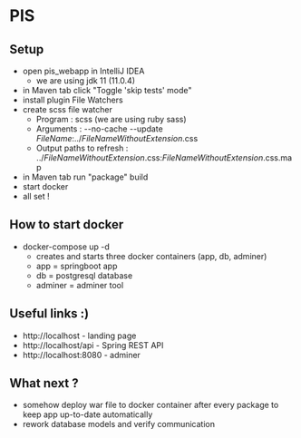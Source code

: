 # PIS

## Setup
- open pis_webapp in IntelliJ IDEA
  - we are using jdk 11 (11.0.4)
- in Maven tab click "Toggle 'skip tests' mode"
- install plugin File Watchers
- create scss file watcher
  - Program : scss (we are using ruby sass)
  - Arguments : --no-cache --update $FileName$:../$FileNameWithoutExtension$.css
  - Output paths to refresh : ../$FileNameWithoutExtension$.css:$FileNameWithoutExtension$.css.map
- in Maven tab run "package" build
- start docker
- all set !

## How to start docker
- docker-compose up -d
  - creates and starts three docker containers (app, db, adminer)
  - app = springboot app
  - db = postgresql database
  - adminer = adminer tool


## Useful links :)
- http://localhost - landing page
- http://localhost/api - Spring REST API
- http://localhost:8080 - adminer

## What next ?
- somehow deploy war file to docker container after every package to keep app up-to-date automatically
- rework database models and verify communication
